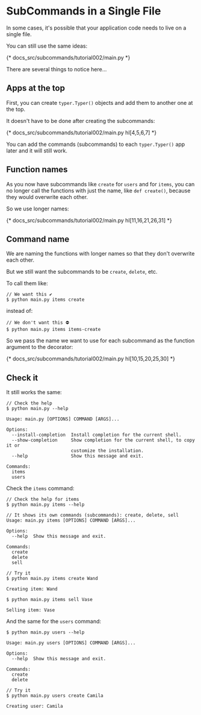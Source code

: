 # SubCommands in a Single File

In some cases, it's possible that your application code needs to live on a single file.

You can still use the same ideas:

{* docs_src/subcommands/tutorial002/main.py *}

There are several things to notice here...

## Apps at the top

First, you can create `typer.Typer()` objects and add them to another one at the top.

It doesn't have to be done after creating the subcommands:

{* docs_src/subcommands/tutorial002/main.py hl[4,5,6,7] *}

You can add the commands (subcommands) to each `typer.Typer()` app later and it will still work.

## Function names

As you now have subcommands like `create` for `users` and for `items`, you can no longer call the functions with just the name, like `def create()`, because they would overwrite each other.

So we use longer names:

{* docs_src/subcommands/tutorial002/main.py hl[11,16,21,26,31] *}

## Command name

We are naming the functions with longer names so that they don't overwrite each other.

But we still want the subcommands to be `create`, `delete`, etc.

To call them like:

<div class="termy">

```console
// We want this ✔️
$ python main.py items create
```

</div>

instead of:

<div class="termy">

```console
// We don't want this ⛔️
$ python main.py items items-create
```

</div>

So we pass the name we want to use for each subcommand as the function argument to the decorator:

{* docs_src/subcommands/tutorial002/main.py hl[10,15,20,25,30] *}

## Check it

It still works the same:


<div class="termy">

```console
// Check the help
$ python main.py --help

Usage: main.py [OPTIONS] COMMAND [ARGS]...

Options:
  --install-completion  Install completion for the current shell.
  --show-completion     Show completion for the current shell, to copy it or
                        customize the installation.
  --help                Show this message and exit.

Commands:
  items
  users
```

</div>

Check the `items` command:


<div class="termy">

```console
// Check the help for items
$ python main.py items --help

// It shows its own commands (subcommands): create, delete, sell
Usage: main.py items [OPTIONS] COMMAND [ARGS]...

Options:
  --help  Show this message and exit.

Commands:
  create
  delete
  sell

// Try it
$ python main.py items create Wand

Creating item: Wand

$ python main.py items sell Vase

Selling item: Vase
```

</div>

And the same for the `users` command:


<div class="termy">

```console
$ python main.py users --help

Usage: main.py users [OPTIONS] COMMAND [ARGS]...

Options:
  --help  Show this message and exit.

Commands:
  create
  delete

// Try it
$ python main.py users create Camila

Creating user: Camila
```

</div>
